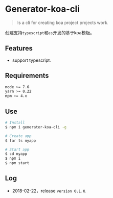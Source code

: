 # Generator-koa-cli

> Is a cli for creating koa project projects work.

创建支持`typescript`和`es`开发的基于koa模板。

## Features

- support typescript.

## Requirements

```bash
node >= 7.6
yarn >= 0.22
npm >= 4.x
```

## Use

```bash
# Install
$ npm i generator-koa-cli -g

# Create app
$ far ts myapp

# Start app
$ cd myapp
$ npm i
$ npm start
```

## Log

- 2018-02-22，release `version 0.1.0`.